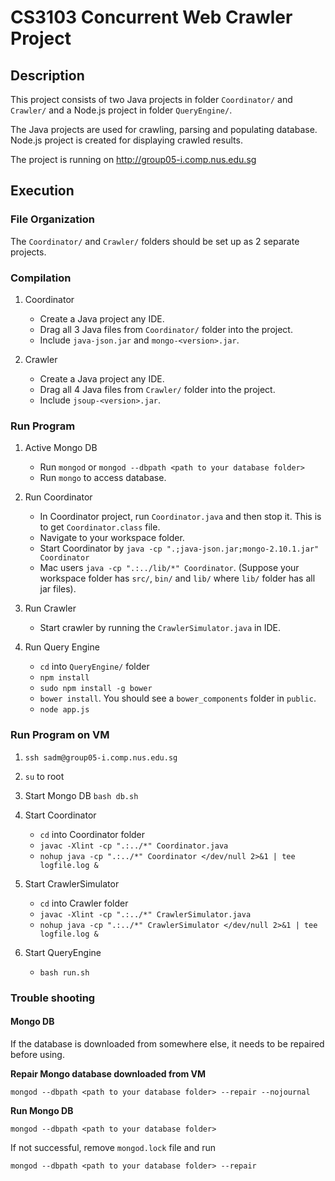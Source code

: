 CS3103 Concurrent Web Crawler Project
==================
## Description


This project consists of two Java projects in folder `Coordinator/` and `Crawler/` and a Node.js project in folder `QueryEngine/`.

The Java projects are used for crawling, parsing and populating database. Node.js project is created for displaying crawled results.

The project is running on <http://group05-i.comp.nus.edu.sg>

## Execution

### File Organization
The `Coordinator/` and `Crawler/` folders should be set up as 2 separate projects.

### Compilation

1. Coordinator
	- Create a Java project any IDE. 
	- Drag all 3 Java files from `Coordinator/` folder into the project.
	- Include `java-json.jar` and `mongo-<version>.jar`.

2. Crawler
 	- Create a Java project any IDE. 
	- Drag all 4 Java files from `Crawler/` folder into the project.
	- Include `jsoup-<version>.jar`.

### Run Program
1. Active Mongo DB
	- Run `mongod` or `mongod --dbpath <path to your database folder>`
	- Run `mongo` to access database.
2. Run Coordinator
	- In Coordinator project, run `Coordinator.java` and then stop it. This is to get `Coordinator.class` file.
	- Navigate to your workspace folder.
	- Start Coordinator by `java -cp ".;java-json.jar;mongo-2.10.1.jar" Coordinator`
	- Mac users `java -cp ".:../lib/*" Coordinator`. (Suppose your workspace folder has `src/`, `bin/` and `lib/` where `lib/` folder has all jar files).

3. Run Crawler
	- Start crawler by running the `CrawlerSimulator.java` in IDE.
	
4. Run Query Engine
	- `cd` into `QueryEngine/` folder
	- `npm install`
	- `sudo npm install -g bower`
	- `bower install`. You should see a `bower_components` folder in `public`.
	- `node app.js`

### Run Program on VM
1. `ssh sadm@group05-i.comp.nus.edu.sg`
2. `su` to root
3. Start Mongo DB `bash db.sh`
4. Start Coordinator 
	- `cd` into Coordinator folder
	- `javac -Xlint -cp ".:../*" Coordinator.java`
	- `nohup java -cp ".:../*" Coordinator </dev/null 2>&1 | tee logfile.log &`
5. Start CrawlerSimulator
	- `cd` into Crawler folder
	- `javac -Xlint -cp ".:../*" CrawlerSimulator.java`
	- `nohup java -cp ".:../*" CrawlerSimulator </dev/null 2>&1 | tee logfile.log &`

6. Start QueryEngine
	- `bash run.sh`

### Trouble shooting 

#### Mongo DB 

If the database is downloaded from somewhere else, it needs to be repaired before using.

**Repair Mongo database downloaded from VM**

`mongod --dbpath <path to your database folder> --repair --nojournal`

**Run Mongo DB**

`mongod --dbpath <path to your database folder>`

If not successful, remove `mongod.lock` file and run 

`mongod --dbpath <path to your database folder> --repair`


